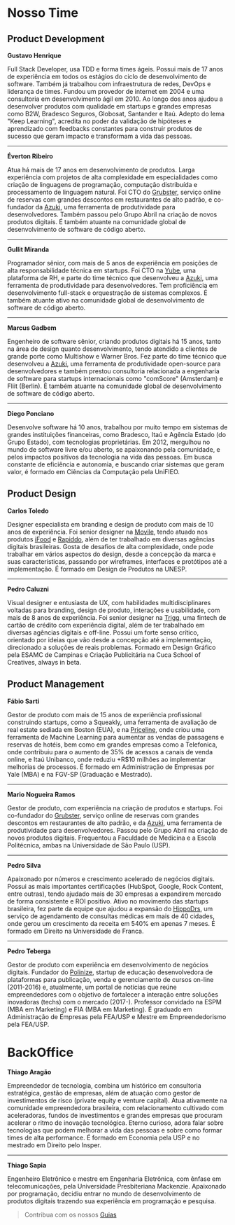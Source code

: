 # Nosso Time

## Product Development

**Gustavo Henrique**

Full Stack Developer, usa TDD e forma times ágeis. Possui mais de 17 anos de experiência em todos os estágios do ciclo de desenvolvimento de software. Também já trabalhou com infraestrutura de redes, DevOps e liderança de times. Fundou um provedor de internet em 2004 e uma consultoria em desenvolvimento ágil em 2010. Ao longo dos anos ajudou a desenvolver produtos com qualidade em startups e grandes empresas como B2W, Bradesco Seguros, Globosat, Santander e Itaú. Adepto do lema "Keep Learning", acredita no poder da validação de hipóteses e aprendizado com feedbacks constantes para construir produtos de sucesso que geram impacto e transformam a vida das pessoas.

---

 **Éverton Ribeiro**

Atua há mais de 17 anos em desenvolvimento de produtos. Larga experiência com projetos de alta complexidade em especialidades como criação de linguagens de programação, computação distribuída e processamento de linguagem natural. Foi CTO do [Grubster](https://www.grubster.com.br/), serviço online de reservas com grandes descontos em restaurantes de alto padrão, e co-fundador da [Azuki](http://www.azk.io/), uma ferramenta de produtividade para desenvolvedores. Também passou pelo Grupo Abril na criação de novos produtos digitais. É também atuante na comunidade global de desenvolvimento de software de código aberto.

---

 **Gullit Miranda**

Programador sênior, com mais de 5 anos de experiência em posições de alta responsabilidade técnica em startups. Foi CTO na [Yube](http://www.yube.com.br/), uma plataforma de RH, e parte do time técnico que desenvolveu a [Azuki](http://www.azk.io/), uma ferramenta de produtividade para desenvolvedores. Tem proficiência em desenvolvimento full-stack e orquestração de sistemas complexos. É também atuante ativo na comunidade global de desenvolvimento de software de código aberto.

---

**Marcus Gadbem**

Engenheiro de software sênior, criando produtos digitais há 15 anos, tanto na área de design quanto desenvolvimento, tendo atendido a clientes de grande porte como Multishow e Warner Bros. Fez parte do time técnico que desenvolveu a [Azuki](http://www.azk.io/), uma ferramenta de produtividade open-source para desenvolvedores e também prestou consultoria relacionada a engenharia de software para startups internacionais como "comScore" (Amsterdam) e Fliit (Berlin). É também atuante na comunidade global de desenvolvimento de software de código aberto.

---

 **Diego Ponciano**

Desenvolve software há 10 anos, trabalhou por muito tempo em sistemas de grandes instituições financeiras, como Bradesco, Itaú e Agência Estado (do Grupo Estado), com tecnologias proprietárias. Em 2012, mergulhou no mundo de software livre e/ou aberto, se apaixonando pela comunidade, e pelos impactos positivos da tecnologia na vida das pessoas. Em busca constante de eficiência e autonomia, e buscando criar sistemas que geram valor, é formado em Ciências da Computação pela UniFIEO.

## Product Design

 **Carlos Toledo**

Designer especialista em branding e design de produto com mais de 10 anos de experiência. Foi senior designer na [Movile](http://www.movile.com.br/), tendo atuado nos produtos  [iFood](http://www.ifood.com.br/) e [Rapiddo](http://www.rapiddo.com.br/), além de ter trabalhado em diversas agências digitais brasileiras. Gosta de desafios de alta complexidade, onde pode trabalhar em vários aspectos do design, desde a concepção da marca e suas características, passando por wireframes, interfaces e protótipos até a implementação. É formado em Design de Produtos na UNESP.

---

 **Pedro Caluzni**

Visual designer e entusiasta de UX, com habilidades multidisciplinares voltadas para branding, design de produto, interações e usabilidade, com mais de 8 anos de experiência. Foi senior designer na [Trigg](http://trigg.com.br), uma fintech de cartão de crédito com experiência digital, além de ter trabalhado em diversas agências digitais e off-line. Possui um forte senso crítico, orientado por ideias que vão desde a concepção até a implementação, direcionado a soluções de reais problemas. Formado em Design Gráfico pela ESAMC de Campinas e Criação Publicitária na Cuca School of Creatives, always in beta.

## Product Management

 **Fábio Sarti**

Gestor de produto com mais de 15 anos de experiência profissional construindo startups, como a Squeakly, uma ferramenta de avaliação de real estate sediada em Boston (EUA), e na [Priceline](http://www.priceline.com/), onde criou uma ferramenta de Machine Learning para aumentar as vendas de passagens e reservas de hotéis, bem como em grandes empresas como a Telefonica, onde contribuiu para o aumento de 35% de acessos a canais de venda online, e Itaú Unibanco, onde reduziu +R$10 milhões ao implementar melhorias de processos. É formado em Administração de Empresas por Yale (MBA) e na FGV-SP (Graduação e Mestrado).

---

 **Mario Nogueira Ramos**

Gestor de produto, com experiência na criação de produtos e startups. Foi co-fundador do [Grubster](https://www.grubster.com.br/), serviço online de reservas com grandes descontos em restaurantes de alto padrão, e da [Azuki](http://www.azk.io/), uma ferramenta de produtividade para desenvolvedores. Passou pelo Grupo Abril na criação de novos produtos digitais. Frequentou a Faculdade de Medicina e a Escola Politécnica, ambas na Universidade de São Paulo (USP).

---

 **Pedro Silva**

Apaixonado por números e crescimento acelerado de negócios digitais. Possui as mais importantes certificações (HubSpot, Google, Rock Content, entre outras), tendo ajudado mais de 30 empresas a expandirem mercado de forma consistente e ROI positivo. Ativo no movimento das startups brasileira, fez parte da equipe que ajudou a expansão do [HippoDrs](https://hippodrs.com.br/), um serviço de agendamento de consultas médicas em mais de 40 cidades, onde gerou um crescimento da receita em 540% em apenas 7 meses. É formado em Direito na Universidade de Franca.

---

**Pedro Teberga**

Gestor de produto com experiência em desenvolvimento de negócios digitais. Fundador do [Polinize](www.polinize.com), startup de educação desenvolvedora de plataformas para publicação, venda e gerenciamento de cursos on-line (2011-2016) e, atualmente, um portal de notícias que reúne empreendedores com o objetivo de fortalecer a interação entre soluções inovadoras (techs) com o mercado (2017-). Professor convidado na ESPM (MBA em Marketing) e FIA (MBA em Marketing). É graduado em Administração de Empresas pela FEA/USP e Mestre em Empreendedorismo pela FEA/USP.

# BackOffice

 **Thiago Aragão**

Empreendedor de tecnologia, combina um histórico em consultoria estratégica, gestão de empresas, além de atuação como gestor de investimentos de risco (private equity e venture capital). Atua ativamente na comunidade empreendedora brasileira, com relacionamento cultivado com aceleradoras, fundos de investimentos e grandes empresas que procuram acelerar o ritmo de inovação tecnológica. Eterno curioso, adora falar sobre tecnologias que podem melhorar a vida das pessoas e sobre como formar times de alta performance. É formado em Economia pela USP e no mestrado em Direito pelo Insper.

---

**Thiago Sapia**

Engenheiro Eletrônico e mestre em Engenharia Eletrônica, com ênfase em telecomunicações, pela Universidade Presbiteriana Mackenzie. Apaixonado por programação, decidiu entrar no mundo de desenvolvimento de produtos digitais trazendo sua experiência em programação e pesquisa.

> Contribua com os nossos [Guias](/content/github.md)
